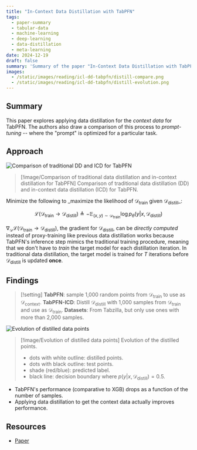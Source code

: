 ```yaml
---
title: "In-Context Data Distillation with TabPFN"
tags:
  - paper-summary
  - tabular-data
  - machine-learning
  - deep-learning
  - data-distillation
  - meta-learning
date: 2024-12-19
draft: false
summary: 'Summary of the paper "In-Context Data Distillation with TabPFN"'
images:
  - /static/images/reading/icl-dd-tabpfn/distill-compare.png
  - /static/images/reading/icl-dd-tabpfn/distill-evolution.png
---
```


## Summary

This paper explores applying data distillation for the _context data_ for TabPFN. The authors also draw a comparison of this process to *prompt-tuning* -- where the "prompt" is optimized for a particular task.

## Approach

![Comparison of traditional DD and ICD for TabPFN](/static/images/reading/icl-dd-tabpfn/distill-compare.png)

> [!image/Comparison of traditional data distillation and in-context distillation for TabPFN]
> Comparison of traditional data distillation (DD) and in-context data distillation (ICD) for TabPFN.

Minimize the following to _maximize the likelihood of $\mathcal{D}_{\text{train}}$ given $\mathcal{D}_{\text{distill}}$\_:

$$
\mathcal{L}(\mathcal{D}_{\text{train}} \rightarrow \mathcal{D}_{\text{distill}}) \triangleq - \mathbb{E}_{(x,y) \sim \mathcal{D}_{\text{train}}} \log p_{\theta}(y|x, \mathcal{D}_{\text{distill}})
$$

$\nabla_{\mathcal{D}}\mathcal{L}(\mathcal{D}_{\text{train}} \rightarrow \mathcal{D}_{\text{distill}})$, the gradient for $\mathcal{D}_{\text{distill}}$, can be _directly computed_ instead of proxy-training like previous data distillation works because TabPFN's inference step mimics the traditional training procedure, meaning that we don't have to _train_ the target model for each distillation iteration. In traditional data distillation, the target model is trained for $T$ iterations before $\mathcal{D}_{\text{distill}}$ is updated **once**.

## Findings

> [!setting]
> **TabPFN**: sample 1,000 random points from $\mathcal{D}_{\text{train}}$ to use as $\mathcal{D}_{\text{context}}$.
> **TabPFN-ICD**: Distill $\mathcal{D}_{\text{distill}}$ with 1,000 samples from $\mathcal{D}_{\text{train}}$ and use as $\mathcal{D}_{\text{train}}$.
> **Datasets**: From Tabzilla, but only use ones with more than 2,000 samples.

![Evolution of distilled data points](/static/images/reading/icl-dd-tabpfn/distill-evolution.png)

> [!image/Evolution of distilled data points]
> Evolution of the distilled points.
>
> - dots with white outline: distilled points.
> - dots with black outline: test points.
> - shade (red/blue): predicted label.
> - black line: decision boundary where $p(y|x, \mathcal{D}_{\text{distill}}) = 0.5$.

- TabPFN's performance (comparative to XGB) drops as a function of the number of samples.
- Applying data distillation to get the context data actually improves performance.

## Resources

- [Paper](https://arxiv.org/abs/2402.06971v1)

